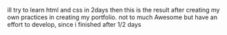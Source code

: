 ill try to learn html and css in 2days then this is the result after creating my own practices in creating my portfolio.
 not to much Awesome but have an effort to develop, since i finished after 1/2 days

